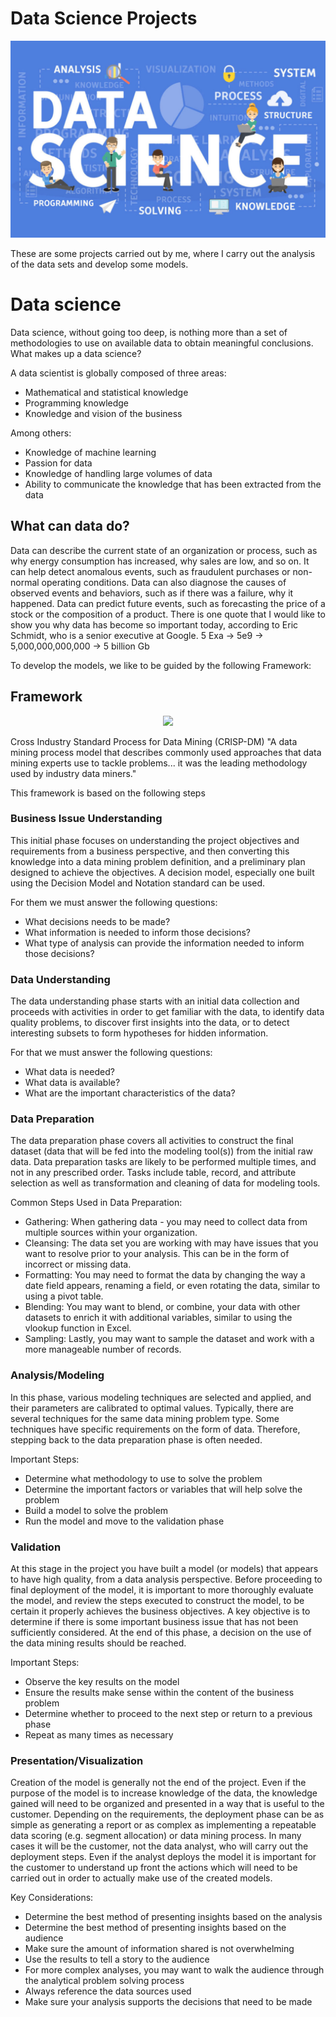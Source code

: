 # Data Science Projects

![What_is_Data_Science](What_is_Data_Science.jpg)

These are some projects carried out by me, where I carry out the analysis of the data sets and develop some models.

# Data science
Data science, without going too deep, is nothing more than a set of methodologies to use on available data to obtain meaningful conclusions. 
What makes up a data science?

A data scientist is globally composed of three areas:
- Mathematical and statistical knowledge
- Programming knowledge
- Knowledge and vision of the business

Among others:
- Knowledge of machine learning 
- Passion for data
- Knowledge of handling large volumes of data
- Ability to communicate the knowledge that has been extracted from the data

## What can data do?

Data can describe the current state of an organization or process, such as why energy consumption has increased, why sales are low, and so on.
It can help detect anomalous events, such as fraudulent purchases or non-normal operating conditions.
Data can also diagnose the causes of observed events and behaviors, such as if there was a failure, why it happened.
Data can predict future events, such as forecasting the price of a stock or the composition of a product. 
There is one quote that I would like to show you why data has become so important today, according to Eric Schmidt, who is a senior executive at Google.
5 Exa -> 5e9 -> 5,000,000,000,000 -> 5 billion Gb

To develop the models, we like to be guided by the following Framework:

## Framework
<p align="center">
<img src="https://www.section.io/engineering-education/data-mining-using-crisp-dm-methodology/crisp-dm-framework.png" width="400">
 
Cross Industry Standard Process for Data Mining (CRISP-DM)
"A data mining process model that describes commonly used approaches that data mining experts use to tackle problems... it was the leading methodology used by industry data miners." 

This framework is based on the following steps

### Business Issue Understanding
This initial phase focuses on understanding the project objectives and requirements from a business perspective, and then converting this knowledge into a data mining problem definition, and a preliminary plan designed to achieve the objectives. A decision model, especially one built using the Decision Model and Notation standard can be used.

For them we must answer the following questions:
- What decisions needs to be made?
- What information is needed to inform those decisions?
- What type of analysis can provide the information needed to inform those decisions?

### Data Understanding
The data understanding phase starts with an initial data collection and proceeds with activities in order to get familiar with the data, to identify data quality problems, to discover first insights into the data, or to detect interesting subsets to form hypotheses for hidden information.

For that we must answer the following questions:
- What data is needed?
- What data is available?
- What are the important characteristics of the data?

### Data Preparation
The data preparation phase covers all activities to construct the final dataset (data that will be fed into the modeling tool(s)) from the initial raw data. Data preparation tasks are likely to be performed multiple times, and not in any prescribed order. Tasks include table, record, and attribute selection as well as transformation and cleaning of data for modeling tools.

Common Steps Used in Data Preparation:
- Gathering: When gathering data - you may need to collect data from multiple sources within your organization.
- Cleansing: The data set you are working with may have issues that you want to resolve prior to your analysis. This can be in the form of incorrect or missing data.
- Formatting: You may need to format the data by changing the way a date field appears, renaming a field, or even rotating the data, similar to using a pivot table.
- Blending: You may want to blend, or combine, your data with other datasets to enrich it with additional variables, similar to using the vlookup function in Excel.
- Sampling: Lastly, you may want to sample the dataset and work with a more manageable number of records.

### Analysis/Modeling
In this phase, various modeling techniques are selected and applied, and their parameters are calibrated to optimal values. Typically, there are several techniques for the same data mining problem type. Some techniques have specific requirements on the form of data. Therefore, stepping back to the data preparation phase is often needed.

Important Steps:
- Determine what methodology to use to solve the problem
- Determine the important factors or variables that will help solve the problem
- Build a model to solve the problem
- Run the model and move to the validation phase

### Validation
At this stage in the project you have built a model (or models) that appears to have high quality, from a data analysis perspective. Before proceeding to final deployment of the model, it is important to more thoroughly evaluate the model, and review the steps executed to construct the model, to be certain it properly achieves the business objectives. A key objective is to determine if there is some important business issue that has not been sufficiently considered. At the end of this phase, a decision on the use of the data mining results should be reached.

Important Steps:
- Observe the key results on the model
- Ensure the results make sense within the content of the business problem
- Determine whether to proceed to the next step or return to a previous phase
- Repeat as many times as necessary

### Presentation/Visualization
Creation of the model is generally not the end of the project. Even if the purpose of the model is to increase knowledge of the data, the knowledge gained will need to be organized and presented in a way that is useful to the customer. Depending on the requirements, the deployment phase can be as simple as generating a report or as complex as implementing a repeatable data scoring (e.g. segment allocation) or data mining process. In many cases it will be the customer, not the data analyst, who will carry out the deployment steps. Even if the analyst deploys the model it is important for the customer to understand up front the actions which will need to be carried out in order to actually make use of the created models.

Key Considerations:
- Determine the best method of presenting insights based on the analysis
- Determine the best method of presenting insights based on the audience
- Make sure the amount of information shared is not overwhelming
- Use the results to tell a story to the audience
- For more complex analyses, you may want to walk the audience through the analytical problem solving process
- Always reference the data sources used
- Make sure your analysis supports the decisions that need to be made